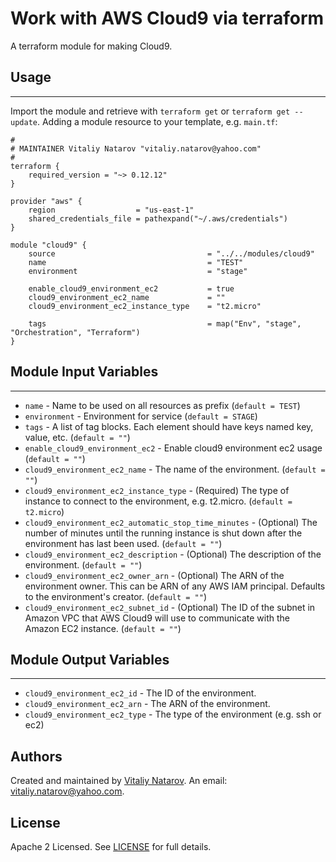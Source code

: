 # Work with AWS Cloud9 via terraform

A terraform module for making Cloud9.

## Usage
----------------------
Import the module and retrieve with ```terraform get``` or ```terraform get --update```. Adding a module resource to your template, e.g. `main.tf`:

```
#
# MAINTAINER Vitaliy Natarov "vitaliy.natarov@yahoo.com"
#
terraform {
    required_version = "~> 0.12.12"
}

provider "aws" {
    region                  = "us-east-1"
    shared_credentials_file = pathexpand("~/.aws/credentials")
}

module "cloud9" {
    source                                  = "../../modules/cloud9"
    name                                    = "TEST"
    environment                             = "stage"

    enable_cloud9_environment_ec2           = true
    cloud9_environment_ec2_name             = ""
    cloud9_environment_ec2_instance_type    = "t2.micro"

    tags                                    = map("Env", "stage", "Orchestration", "Terraform")
}
```

## Module Input Variables
----------------------
- `name` - Name to be used on all resources as prefix (`default = TEST`)
- `environment` - Environment for service (`default = STAGE`)
- `tags` - A list of tag blocks. Each element should have keys named key, value, etc. (`default = ""`)
- `enable_cloud9_environment_ec2` - Enable cloud9 environment ec2 usage (`default = ""`)
- `cloud9_environment_ec2_name` - The name of the environment. (`default = ""`)
- `cloud9_environment_ec2_instance_type` - (Required) The type of instance to connect to the environment, e.g. t2.micro. (`default = t2.micro`)
- `cloud9_environment_ec2_automatic_stop_time_minutes` - (Optional) The number of minutes until the running instance is shut down after the environment has last been used. (`default = ""`)
- `cloud9_environment_ec2_description` - (Optional) The description of the environment. (`default = ""`)
- `cloud9_environment_ec2_owner_arn` - (Optional) The ARN of the environment owner. This can be ARN of any AWS IAM principal. Defaults to the environment's creator. (`default = ""`)
- `cloud9_environment_ec2_subnet_id` - (Optional) The ID of the subnet in Amazon VPC that AWS Cloud9 will use to communicate with the Amazon EC2 instance. (`default = ""`)

## Module Output Variables
----------------------
- `cloud9_environment_ec2_id` - The ID of the environment.
- `cloud9_environment_ec2_arn` - The ARN of the environment.
- `cloud9_environment_ec2_type` - The type of the environment (e.g. ssh or ec2)


## Authors

Created and maintained by [Vitaliy Natarov](https://github.com/SebastianUA). An email: [vitaliy.natarov@yahoo.com](vitaliy.natarov@yahoo.com).

## License

Apache 2 Licensed. See [LICENSE](https://github.com/SebastianUA/terraform/blob/master/LICENSE) for full details.
